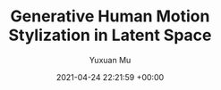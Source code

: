 ---
layout: post
title:  "Generative Human Motion Stylization in Latent Space"
date:   2021-04-24 22:21:59 +00:00
image: /images/cmpb2021.jpg
categories: research
author: "Yuxuan Mu"
authors: "Jia Guo, <strong>Yuxuan Mu</strong>, Hui‐qi Li, Junxian Chen, Wei Wang, Huanxin Yan, Hailin Xu"
venue: "Computer Methods and Programs in Biomedicine (IF 6.1)"
arxiv: https://arxiv.org/abs/1912.04536
---